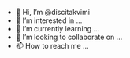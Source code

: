 - 👋 Hi, I’m @discitakvimi
- 👀 I’m interested in ...
- 🌱 I’m currently learning ...
- 💞️ I’m looking to collaborate on ...
- 📫 How to reach me ...

<!---
discitakvimi/discitakvimi is a ✨ special ✨ repository because its `README.md` (this file) appears on your GitHub profile.
You can click the Preview link to take a look at your changes.
--->
